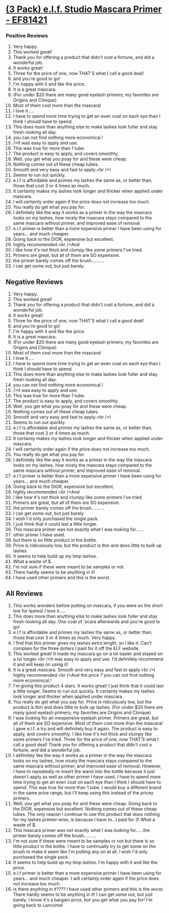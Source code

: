 # [(3 Pack) e.l.f. Studio Mascara Primer - EF81421](https://products.checkmycream.com/products/(3-Pack)-e.l.f.-Studio-Mascara-Primer-EF81421.html)

### Positive Reviews

<ol>
      <li>Very happy.</li>
      <li>This worked great!</li>
      <li>Thank you for offering a product that didn&#x27;t cost a fortune, and did a wonderful job.</li>
      <li>It works great!  </li>
      <li>Three for the price of one, now THAT&#x27;S what I call a good deal!  </li>
      <li>and you&#x27;re good to go!</li>
      <li>I&#x27;m happy with it and like the price.</li>
      <li>It is a great mascara.</li>
      <li>(For under $20 there are many good eyelash primers; my favorites are Origins and Clinique)</li>
      <li>Most of them cost more than the mascara!  </li>
      <li>I love it.....</li>
      <li>I have to spend more time trying to get an even coat on each eye than I think I should have to spend.</li>
      <li>This does more than anything else to make lashes look fuller and stay fresh-looking all day.</li>
      <li>you can not  find nothing more economical.!</li>
      <li>/&gt;It was easy to apply and use.</li>
      <li>This was true for more than 1 tube.</li>
      <li>The product is easy to apply, and covers smoothly.  </li>
      <li>Well, you get what you poay for and these were cheap.</li>
      <li>Nothing comes out of these cheap tubes.</li>
      <li>Smooth and very easy and fast to apply.&lt;br /&gt;I</li>
      <li>Seems to run out quickly.  </li>
      <li>e.l.f is affordable and primes my lashes the same as, or better than,  those that cost 3 or 4 times as much.  </li>
      <li>It certainly makes my lashes look longer and thicker when applied under mascara.</li>
      <li>I will certainly order again if the price does not increase too much.</li>
      <li>You really do get what you pay for.  </li>
      <li>I definitely like the way it works as a primer in the way the mascara looks on my lashes, how nicely the mascara stays compared to the same mascara without primer, and improved ease of removal.</li>
      <li>e.l.f primer is better than a more expensive primer I have been using for years... and much cheaper.  </li>
      <li>Going back to the DIOR, expensive but excellent.</li>
      <li>highly recommended.&lt;br /&gt;And</li>
      <li>I like how it&#x27;s not thick and clumpy like some primers I&#x27;ve tried.  </li>
      <li>Primers are great, but all of them are SO expensive.  </li>
      <li>the primer barely comes off the brush..........</li>
      <li>I can get some out, but just barely.</li>
</ol>


<h2>Negative Reviews</h2>
<ol>
<li> Very happy.</li>
<li> This worked great!</li>
<li> Thank you for offering a product that didn&#x27;t cost a fortune, and did a wonderful job.</li>
<li> It works great!  </li>
<li> Three for the price of one, now THAT&#x27;S what I call a good deal!  </li>
<li> and you&#x27;re good to go!</li>
<li> I&#x27;m happy with it and like the price.</li>
<li> It is a great mascara.</li>
<li> (For under $20 there are many good eyelash primers; my favorites are Origins and Clinique)</li>
<li> Most of them cost more than the mascara!  </li>
<li> I love it.....</li>
<li> I have to spend more time trying to get an even coat on each eye than I think I should have to spend.</li>
<li> This does more than anything else to make lashes look fuller and stay fresh-looking all day.</li>
<li> you can not  find nothing more economical.!</li>
<li> /&gt;It was easy to apply and use.</li>
<li> This was true for more than 1 tube.</li>
<li> The product is easy to apply, and covers smoothly.  </li>
<li> Well, you get what you poay for and these were cheap.</li>
<li> Nothing comes out of these cheap tubes.</li>
<li> Smooth and very easy and fast to apply.&lt;br /&gt;I</li>
<li> Seems to run out quickly.  </li>
<li> e.l.f is affordable and primes my lashes the same as, or better than,  those that cost 3 or 4 times as much.  </li>
<li> It certainly makes my lashes look longer and thicker when applied under mascara.</li>
<li> I will certainly order again if the price does not increase too much.</li>
<li> You really do get what you pay for.  </li>
<li> I definitely like the way it works as a primer in the way the mascara looks on my lashes, how nicely the mascara stays compared to the same mascara without primer, and improved ease of removal.</li>
<li> e.l.f primer is better than a more expensive primer I have been using for years... and much cheaper.  </li>
<li> Going back to the DIOR, expensive but excellent.</li>
<li> highly recommended.&lt;br /&gt;And</li>
<li> I like how it&#x27;s not thick and clumpy like some primers I&#x27;ve tried.  </li>
<li> Primers are great, but all of them are SO expensive.  </li>
<li> the primer barely comes off the brush..........</li>
<li> I can get some out, but just barely.</li>
<li> I wish I&#x27;d only purchased the single pack.</li>
<li> I just think that it could last a little longer.  </li>
<li> This mascara primer was not exactly what I was looking for......</li>
<li> other primer I have used.</li>
<li> but there is so little product in the bottle.  </li>
<li> Price is ridiculously low, but the product is thin and does little to bulk up lashes.  </li>
<li> It seems to help build up my limp lashes.  </li>
<li> What a waste of $.</li>
<li> I&#x27;m not sure if these were meant to be samples or not</li>
<li> There hardly seems to be anything in it!</li>
<li> I have used other primers and this is the worst.</li>
</ol>

<h2>All Reviews</h2>

<ol>
    <li> This works wonders before putting on mascara, if you were on the short line for lashes!  I love it.....</li>
    <li> This does more than anything else to make lashes look fuller and stay fresh-looking all day. One coat of &#x27;scara afterwards and you&#x27;re good to go!</li>
    <li> e.l.f is affordable and primes my lashes the same as, or better than,  those that cost 3 or 4 times as much.  Very happy.</li>
    <li> I find that this primer gives my lashes extra length, so I like it. Can&#x27;t complain for the three dollars I paid for it off the ELF website.</li>
    <li> This worked great! It made my mascara go on a lot easier and stayed on a lot longer.&lt;br /&gt;It was easy to apply and use. I&#x27;d definitely recommend it and will keep on using it!</li>
    <li> It is a great mascara. Smooth and very easy and fast to apply.&lt;br /&gt;I highly recommended.&lt;br /&gt;And the price ? you can not  find nothing more economical.!</li>
    <li> I&#x27;m giving this product 4 stars.  It works great!  I just think that it could last a little longer.  Seems to run out quickly.  It certainly makes my lashes look longer and thicker when applied under mascara.</li>
    <li> You really do get what you pay for.  Price is ridiculously low, but the product is thin and does little to bulk up lashes.  (For under $20 there are many good eyelash primers; my favorites are Origins and Clinique)</li>
    <li> I was looking for an inexpensive eyelash primer.  Primers are great, but all of them are SO expensive.  Most of them cost more than the mascara!  I gave e.l.f. a try and will definitely buy it again.  The product is easy to apply, and covers smoothly.  I like how it&#x27;s not thick and clumpy like some primers I&#x27;ve tried.  Three for the price of one, now THAT&#x27;S what I call a good deal!  Thank you for offering a product that didn&#x27;t cost a fortune, and did a wonderful job.</li>
    <li> I definitely like the way it works as a primer in the way the mascara looks on my lashes, how nicely the mascara stays compared to the same mascara without primer, and improved ease of removal. However, I have to repeatedly re-insert the wand into the bottle because it just doesn&#x27;t apply as well as other primer I have used. I have to spend more time trying to get an even coat on each eye than I think I should have to spend. This was true for more than 1 tube. I would buy a different brand in the same price range, but I&#x27;ll keep using this instead of the pricey primers.</li>
    <li> Well, you get what you poay for and these were cheap. Going back to the DIOR, expensive but excellent. Nothing comes out of these cheap tubes. The only reaosn I continue to use this product that does nothing for my lashes primier-wise, is because I have to...I paid for 3! What a waste of $.</li>
    <li> This mascara primer was not exactly what I was looking for......the primer barely comes off the brush..........</li>
    <li> I&#x27;m not sure if these were meant to be samples or not but there is so little product in the bottle.  I have to continually try to get some on the brush to make it seem like I&#x27;m putting any on at all.  I wish I&#x27;d only purchased the single pack.</li>
    <li> It seems to help build up my limp lashes.  I&#x27;m happy with it and like the price.</li>
    <li> e.l.f primer is better than a more expensive primer I have been using for years... and much cheaper.  I will certainly order again if the price does not increase too much.</li>
    <li> Is there anything in it???? I have used other primers and this is the worst. There hardly seems to be anything in it! I can get some out, but just barely. I know it&#x27;s a bargain price, but you get what you pay for! I&#x27;m going back to Lancome!</li>
</ol>




